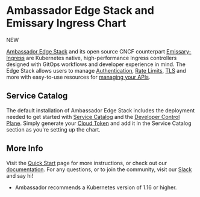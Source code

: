 # Ambassador Edge Stack and Emissary Ingress Chart

NEW

[Ambassador Edge Stack](https://www.getambassador.io/products/edge-stack/) and its open source CNCF counterpart [Emissary-Ingress](https://www.getambassador.io/products/api-gateway/) are Kubernetes native, high-performance Ingress controllers designed with GitOps workflows and developer experience in mind.  The Edge Stack allows users to manage [Authentication](https://www.getambassador.io/docs/edge-stack/latest/topics/using/filters/), [Rate Limits](https://www.getambassador.io/docs/edge-stack/latest/topics/using/rate-limits/rate-limits/), [TLS](https://www.getambassador.io/docs/edge-stack/latest/topics/running/tls/) and more with easy-to-use resources for [managing your APIs](https://www.getambassador.io/docs/edge-stack/latest/topics/using/intro-mappings/).

## Service Catalog

The default installation of Ambassador Edge Stack includes the deployment needed to get started with [Service Catalog](https://www.getambassador.io/products/service-catalog/) and the [Developer Control Plane](https://www.getambassador.io/developer-control-plane/).  Simply generate your [Cloud Token](https://www.getambassador.io/docs/cloud/latest/service-catalog/quick-start/#1-connect-your-cluster-to-ambassador-cloud) and add it in the Service Catalog section as you're setting up the chart.

## More Info

Visit the [Quick Start](https://www.getambassador.io/docs/edge-stack/latest/tutorials/getting-started/) page for more instructions, or check out our [documentation](https://www.getambassador.io/docs/edge-stack).  For any questions, or to join the community, visit our [Slack](https://a8r.io/slack) and say hi!

* Ambassador recommends a Kubernetes version of 1.16 or higher.
